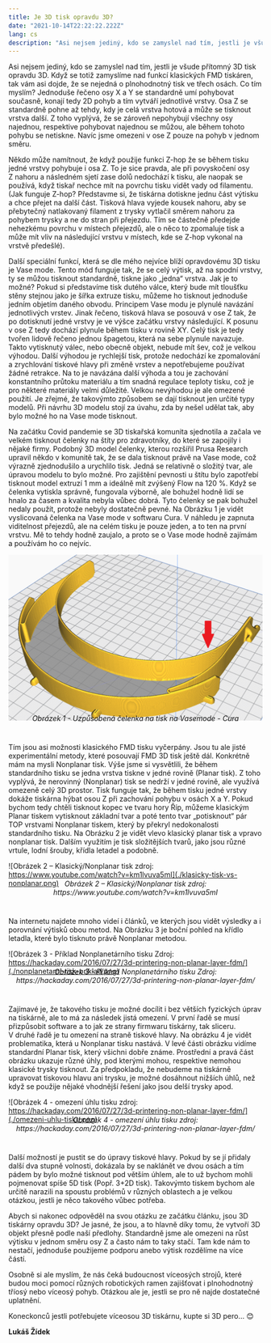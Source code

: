 ```yaml
---
title: Je 3D tisk opravdu 3D?
date: "2021-10-14T22:22:22.222Z"
lang: cs
description: "Asi nejsem jediný, kdo se zamyslel nad tím, jestli je všude přítomný 3D tisk opravdu 3D. Když se totiž zamyslíme nad funkcí klasických FMD tiskáren, tak vám asi dojde, že se nejedná o plnohodnotný tisk ve třech osách. Co tím myslím?"
---
```


Asi nejsem jediný, kdo se zamyslel nad tím, jestli je všude přítomný 3D tisk opravdu 3D. Když se totiž zamyslíme nad funkcí klasických FMD tiskáren, tak vám asi dojde, že se nejedná o plnohodnotný tisk ve třech osách. Co tím myslím? Jednoduše řečeno osy X a Y se standardně umí pohybovat současně, konají tedy 2D pohyb a tím vytváří jednotlivé vrstvy. Osa Z se standardně pohne až tehdy, kdy je celá vrstva hotová a může se tisknout vrstva další. Z toho vyplývá, že se zároveň nepohybují všechny osy najednou, respektive pohybovat najednou se můžou, ale během tohoto pohybu se netiskne. Navíc jsme omezeni v ose Z pouze na pohyb v jednom směru.

Někdo může namítnout, že když použije funkci Z-hop že se během tisku jedné vrstvy pohybuje i osa Z.  To je sice pravda, ale při povyskočení osy Z nahoru a následném sjetí zase dolů nedochází k tisku, ale naopak se používá, když tiskař nechce mít na povrchu tisku vidět vady od filamentu. (Jak funguje Z-hop? Představme si, že tiskárna dotiskne jednu část výtisku a chce přejet na další část. Tisková hlava vyjede kousek nahoru, aby se přebytečný natlakovaný filament z trysky vytlačil směrem nahoru za pohybem trysky a ne do stran při přejezdu. Tím se částečně předejde nehezkému povrchu v místech přejezdů, ale o něco to zpomaluje tisk a může mít vliv na následující vrstvu v místech, kde se Z-hop vykonal na vrstvě předešlé).

Další speciální funkcí, která se dle mého nejvíce blíží opravdovému 3D tisku je Vase mode. Tento mód funguje tak, že se celý výtisk, až na spodní vrstvy, ty se můžou tisknout standardně, tiskne jako „jedna“ vrstva. Jak je to možné? Pokud si představíme tisk dutého válce, který bude mít tloušťku stěny stejnou jako je šířka extruze tisku, můžeme ho tisknout jednoduše jedním objetím daného obvodu. Principem Vase modu je plynulé navázání jednotlivých vrstev. Jinak řečeno, tisková hlava se posouvá v ose Z tak, že po dotisknutí jedné vrstvy je ve výšce začátku vrstvy následující. K posunu v ose Z tedy dochází plynule během tisku v rovině XY. Celý tisk je tedy tvořen lidově řečeno jednou špagetou, která na sebe plynule navazuje. Takto vytisknutý válec, nebo obecně objekt, nebude mít šev, což je velkou výhodou. Další výhodou je rychlejší tisk, protože nedochází ke zpomalování a zrychlování tiskové hlavy při změně vrstev a nepotřebujeme používat žádné retrakce. Na to je navázána další výhoda a tou je zachování konstantního průtoku materiálu a tím snadná regulace teploty tisku, což je pro některé materiály velmi důležité. Velkou nevýhodou je ale omezené použití. Je zřejmé, že takovýmto způsobem se dají tisknout jen určité typy modelů. Při návrhu 3D modelu stojí za úvahu, zda by nešel udělat tak, aby bylo možné ho na Vase mode tisknout.

Na začátku Covid pandemie se 3D tiskařská komunita sjednotila a začala ve velkém tisknout čelenky na štíty pro zdravotníky, do které se zapojily i nějaké firmy. Podobný 3D model čelenky, kterou rozšířil Prusa Research upravil někdo v komunitě tak, že se dala tisknout právě na Vase mode, což výrazně zjednodušilo a urychlilo tisk. Jedná se relativně o složitý tvar, ale úpravou modelu to bylo možné. Pro zajištění pevnosti u štítu bylo zapotřebí tisknout model extruzí 1 mm a ideálně mít zvýšený Flow na 120 %. Když se čelenka vytiskla správně, fungovala výborně, ale bohužel hodně lidí se hnalo za časem a kvalita nebyla vůbec dobrá. Tyto čelenky se pak bohužel nedaly použít, protože nebyly dostatečně pevné. Na Obrázku 1 je vidět vyslicovaná čelenka na Vase mode v softwaru Cura. V náhledu je zapnuta viditelnost přejezdů, ale na celém tisku je pouze jeden, a to ten na první vrstvu. Mě to tehdy hodně zaujalo, a proto se o Vase mode hodně zajímám a používám ho co nejvíc.

![Obrázek 1 - Uzpůsobená čelenka na tisk na Vasemode - Cura](./celenka-vasemode.png)
<div style="margin-top: -30px; margin-bottom:40px; text-align: center; font-style:italic">Obrázek 1 - Uzpůsobená čelenka na tisk na Vasemode - Cura</div>

Tím jsou asi možnosti klasického FMD tisku vyčerpány. Jsou tu ale jisté experimentální metody, které posouvají FMD 3D tisk ještě dál. Konkrétně mám na mysli Nonplanar tisk. Výše jsme si vysvětlili, že během standardního tisku se jedna vrstva tiskne v jedné rovině (Planar tisk). Z toho vyplývá, že nerovinný (Nonplanar) tisk se nedrží v jedné rovině, ale využívá omezeně celý 3D prostor. Tisk funguje tak, že během tisku jedné vrstvy dokáže tiskárna hýbat osou Z při zachování pohybu v osách X a Y.  Pokud bychom tedy chtěli tisknout kopec ve tvaru hory Říp, můžeme klasickým Planar tiskem vytisknout základní tvar a poté tento tvar „potisknout“ pár TOP vrstvami Nonplanar tiskem, který by překryl nedokonalosti standardního tisku. Na Obrázku 2 je vidět vlevo klasický planar tisk a vpravo nonplanar tisk. Dalším využitím je tisk složitějších tvarů, jako jsou různé vrtule, lodní šrouby, křídla letadel a podobně.

![Obrázek 2 – Klasický/Nonplanar tisk zdroj: https://www.youtube.com/watch?v=km1lvuva5mI](./klasicky-tisk-vs-nonplanar.png)
<div style="margin-top: -30px; margin-bottom:40px; text-align: center; font-style:italic">Obrázek 2 – Klasický/Nonplanar tisk zdroj: https://www.youtube.com/watch?v=km1lvuva5mI</div>

Na internetu najdete mnoho videí i článků, ve kterých jsou vidět výsledky a i porovnání výtisků obou metod. Na Obrázku 3 je boční pohled na křídlo letadla, které bylo tisknuto právě Nonplanar metodou.

![Obrázek 3 - Příklad Nonplanetárního tisku Zdroj: https://hackaday.com/2016/07/27/3d-printering-non-planar-layer-fdm/](./nonplanetarni-tisk-priklad.png)
<div style="margin-top: -30px; margin-bottom:40px; text-align: center; font-style:italic">Obrázek 3 - Příklad Nonplanetárního tisku Zdroj: https://hackaday.com/2016/07/27/3d-printering-non-planar-layer-fdm/</div>

Zajímavé je, že takového tisku je možné docílit i bez větších fyzických úprav na tiskárně, ale to má za následek jistá omezení. V první řadě se musí přizpůsobit software a to jak ze strany firmwaru tiskárny, tak sliceru. V druhé řadě je tu omezení na straně tiskové hlavy. Na obrázku 4 je vidět problematika, která u Nonplanar tisku nastává. V levé části obrázku vidíme standardní Planar tisk, který všichni dobře známe. Prostřední a pravá část obrázku ukazuje různé úhly, pod kterými mohou, respektive nemohou klasické trysky tisknout. Za předpokladu, že nebudeme na tiskárně upravovat tiskovou hlavu ani trysku, je možné dosáhnout nižších úhlů, než když se použije nějaké vhodnější řešení jako jsou delší trysky apod.

![Obrázek 4 - omezení úhlu tisku zdroj: https://hackaday.com/2016/07/27/3d-printering-non-planar-layer-fdm/](./omezeni-uhlu-tisku.png)
<div style="margin-top: -30px; margin-bottom:40px; text-align: center; font-style:italic">Obrázek 4 - omezení úhlu tisku zdroj: https://hackaday.com/2016/07/27/3d-printering-non-planar-layer-fdm/</div>

Další možností je pustit se do úpravy tiskové hlavy. Pokud by se jí přidaly další dva stupně volnosti, dokázala by se naklánět ve dvou osách a tím pádem by bylo možné tisknout pod větším úhlem, ale to už bychom mohli pojmenovat spíše 5D tisk (Popř. 3+2D tisk). Takovýmto tiskem bychom ale určitě narazili na spoustu problémů v různých oblastech a je velkou otázkou, jestli je něco takového vůbec potřeba.

Abych si nakonec odpověděl na svou otázku ze začátku článku, jsou 3D tiskárny opravdu 3D? Je jasné, že jsou, a to hlavně díky tomu, že vytvoří 3D objekt přesně podle naší předlohy. Standardně jsme ale omezeni na růst výtisku v jednom směru osy Z a často nám to taky stačí. Tam kde nám to nestačí, jednoduše použijeme podporu anebo výtisk rozdělíme na více částí.

Osobně si ale myslím, že nás čeká budoucnost víceosých strojů, které budou moci pomocí různých robotických ramen zajišťovat i plnohodnotný tříosý nebo víceosý pohyb. Otázkou ale je, jestli se pro ně najde dostatečné uplatnění.

Koneckonců jestli potřebujete víceosou 3D tiskárnu, kupte si 3D pero… 😊

__Lukáš Žídek__
